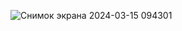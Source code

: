 ![Снимок экрана 2024-03-15 094301](https://github.com/alexgger/Calculation-ostsProgram/assets/83018282/c9f92f36-aa0d-42c7-a72b-4e34a4e37213)

